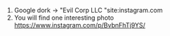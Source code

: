 1. Google dork -> "Evil Corp LLC "site:instagram.com
2. You will find one interesting photo https://www.instagram.com/p/BvbnFhTj9YS/
